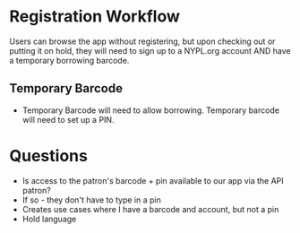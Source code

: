# Registration Workflow
Users can browse the app without registering, but upon checking out or putting it on hold, they will need to sign up to a NYPL.org account AND have a temporary borrowing barcode.


## Temporary Barcode
* Temporary Barcode will need to allow borrowing. Temporary barcode will need to set up a PIN.


# Questions
* Is access to the patron's barcode + pin available to our app via the API patron?
 * If so - they don't have to type in a pin
 * Creates use cases where I have a barcode and account, but not a pin
* Hold language